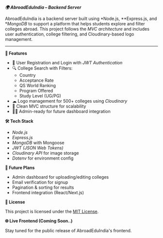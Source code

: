  ***🌍 AbroadEduIndia – Backend Server***

AbroadEduIndia is a backend server built using *Node.js, **Express.js, and **MongoDB* to support a platform that helps students explore and filter colleges abroad. This project follows the *MVC architecture* and includes user authentication, college filtering, and Cloudinary-based logo management.

---

**🚀 Features**

- 🔐 User Registration and Login with *JWT Authentication*
- 🔍 College Search with Filters:
  - Country
  - Acceptance Rate
  - QS World Ranking
  - Program Offered
  - Study Level (UG/PG)
- ☁ Logo management for 500+ colleges using *Cloudinary*
- 🧠 Clean MVC structure for scalability
- 👨‍💻 Admin-ready for future dashboard integration


**🛠 Tech Stack**

- *Node.js*
- *Express.js*
- *MongoDB* with Mongoose
- *JWT (JSON Web Tokens)*
- *Cloudinary API* for image storage
- *Dotenv* for environment config


**🧠 Future Plans**

- Admin dashboard for uploading/editing colleges
- Email verification for signup
- Pagination & sorting for results
- Frontend integration (React/Next.js)

**📄 License**

This project is licensed under the [MIT License](LICENSE).


**🌐 Live Frontend (Coming Soon..)**

Stay tuned for the public release of AbroadEduIndia's frontend.

